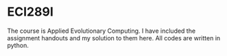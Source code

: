 # ECI289I
The course is Applied Evolutionary Computing. I have included the assignment handouts and my solution to them here. All codes are written in python.
